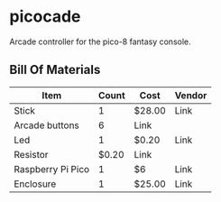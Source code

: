# picocade

Arcade controller for the pico-8 fantasy console.

## Bill Of Materials

| Item | Count | Cost | Vendor |
| ---- | ----- | ---- | ------ |
| Stick | 1 | $28.00 | Link |
| Arcade buttons | 6 | Link |
| Led | 1 | $0.20 | Link |
| Resistor | $0.20 | Link |
| Raspberry Pi Pico | 1 | $6 | Link |
| Enclosure | 1 | $25.00 | Link |
